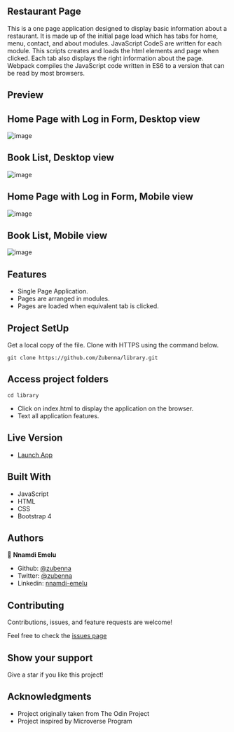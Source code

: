 ## Restaurant Page

This is a one page application designed to display basic information about a restaurant. It is made up of the initial page load which has tabs for home, menu, contact, and about modules. JavaScript CodeS are written for each module. This scripts creates and loads the html elements and page when clicked. Each tab also displays the right information about the page. Webpack compiles the JavaScript code written in ES6 to a version that can be read by most browsers.

## Preview

## Home Page with Log in Form, Desktop view
![image]()

## Book List, Desktop view
![image]()

## Home Page with Log in Form, Mobile view
![image]()

## Book List, Mobile view
![image]()



## Features 
- Single Page Application.
- Pages are arranged in modules. 
- Pages are loaded when equivalent tab is clicked.

## Project SetUp

Get a local copy of the file. Clone with HTTPS using the command below.

```
git clone https://github.com/Zubenna/library.git
```
## Access project folders 
```
cd library
```
- Click on index.html to display the application on the browser.
- Text all application features.

## Live Version
- [Launch App](https://zubenna.github.io/library/)

## Built With
- JavaScript
- HTML
- CSS
- Bootstrap 4

## Authors

👤 **Nnamdi Emelu**
- Github: [@zubenna](https://github.com/zubenna)
- Twitter: [@zubenna](https://twitter.com/zubenna)
- Linkedin: [nnamdi-emelu](https://www.linkedin.com/in/nnamdi-emelu/)

##  Contributing

Contributions, issues, and feature requests are welcome!

Feel free to check the [issues page](https://github.com/Zubenna/library/issues)

## Show your support

Give a star if you like this project!

## Acknowledgments
- Project originally taken from The Odin Project
- Project inspired by Microverse Program
